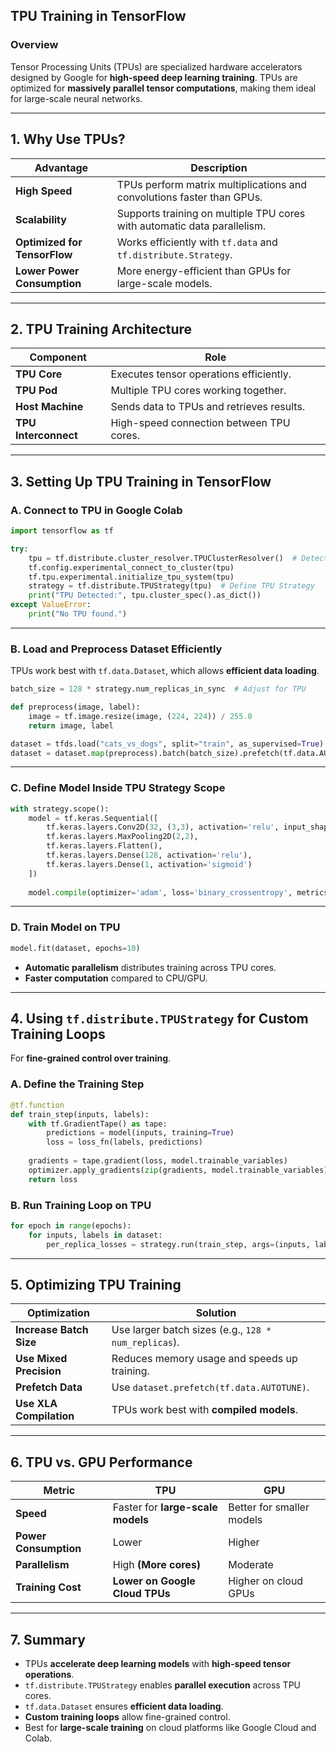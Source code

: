 ## **TPU Training in TensorFlow**  

### **Overview**  
Tensor Processing Units (TPUs) are specialized hardware accelerators designed by Google for **high-speed deep learning training**. TPUs are optimized for **massively parallel tensor computations**, making them ideal for large-scale neural networks.

---

## **1. Why Use TPUs?**  

| **Advantage** | **Description** |
|--------------|----------------|
| **High Speed** | TPUs perform matrix multiplications and convolutions faster than GPUs. |
| **Scalability** | Supports training on multiple TPU cores with automatic data parallelism. |
| **Optimized for TensorFlow** | Works efficiently with `tf.data` and `tf.distribute.Strategy`. |
| **Lower Power Consumption** | More energy-efficient than GPUs for large-scale models. |

---

## **2. TPU Training Architecture**  

| **Component** | **Role** |
|--------------|---------|
| **TPU Core** | Executes tensor operations efficiently. |
| **TPU Pod** | Multiple TPU cores working together. |
| **Host Machine** | Sends data to TPUs and retrieves results. |
| **TPU Interconnect** | High-speed connection between TPU cores. |

---

## **3. Setting Up TPU Training in TensorFlow**  

### **A. Connect to TPU in Google Colab**  
```python
import tensorflow as tf

try:
    tpu = tf.distribute.cluster_resolver.TPUClusterResolver()  # Detect TPU
    tf.config.experimental_connect_to_cluster(tpu)
    tf.tpu.experimental.initialize_tpu_system(tpu)
    strategy = tf.distribute.TPUStrategy(tpu)  # Define TPU Strategy
    print("TPU Detected:", tpu.cluster_spec().as_dict())
except ValueError:
    print("No TPU found.")
```

---

### **B. Load and Preprocess Dataset Efficiently**  
TPUs work best with `tf.data.Dataset`, which allows **efficient data loading**.  
```python
batch_size = 128 * strategy.num_replicas_in_sync  # Adjust for TPU

def preprocess(image, label):
    image = tf.image.resize(image, (224, 224)) / 255.0
    return image, label

dataset = tfds.load("cats_vs_dogs", split="train", as_supervised=True)
dataset = dataset.map(preprocess).batch(batch_size).prefetch(tf.data.AUTOTUNE)
```

---

### **C. Define Model Inside TPU Strategy Scope**  
```python
with strategy.scope():
    model = tf.keras.Sequential([
        tf.keras.layers.Conv2D(32, (3,3), activation='relu', input_shape=(224,224,3)),
        tf.keras.layers.MaxPooling2D(2,2),
        tf.keras.layers.Flatten(),
        tf.keras.layers.Dense(128, activation='relu'),
        tf.keras.layers.Dense(1, activation='sigmoid')
    ])
    
    model.compile(optimizer='adam', loss='binary_crossentropy', metrics=['accuracy'])
```

---

### **D. Train Model on TPU**  
```python
model.fit(dataset, epochs=10)
```
- **Automatic parallelism** distributes training across TPU cores.
- **Faster computation** compared to CPU/GPU.

---

## **4. Using `tf.distribute.TPUStrategy` for Custom Training Loops**  
For **fine-grained control over training**.  

### **A. Define the Training Step**  
```python
@tf.function
def train_step(inputs, labels):
    with tf.GradientTape() as tape:
        predictions = model(inputs, training=True)
        loss = loss_fn(labels, predictions)
    
    gradients = tape.gradient(loss, model.trainable_variables)
    optimizer.apply_gradients(zip(gradients, model.trainable_variables))
    return loss
```

### **B. Run Training Loop on TPU**  
```python
for epoch in range(epochs):
    for inputs, labels in dataset:
        per_replica_losses = strategy.run(train_step, args=(inputs, labels))
```

---

## **5. Optimizing TPU Training**  

| **Optimization** | **Solution** |
|-----------------|-------------|
| **Increase Batch Size** | Use larger batch sizes (e.g., `128 * num_replicas`). |
| **Use Mixed Precision** | Reduces memory usage and speeds up training. |
| **Prefetch Data** | Use `dataset.prefetch(tf.data.AUTOTUNE)`. |
| **Use XLA Compilation** | TPUs work best with **compiled models**. |

---

## **6. TPU vs. GPU Performance**  

| **Metric** | **TPU** | **GPU** |
|-----------|--------|--------|
| **Speed** | Faster for **large-scale models** | Better for smaller models |
| **Power Consumption** | Lower | Higher |
| **Parallelism** | High **(More cores)** | Moderate |
| **Training Cost** | **Lower on Google Cloud TPUs** | Higher on cloud GPUs |

---

## **7. Summary**  

- TPUs **accelerate deep learning models** with **high-speed tensor operations**.  
- `tf.distribute.TPUStrategy` enables **parallel execution** across TPU cores.  
- `tf.data.Dataset` ensures **efficient data loading**.  
- **Custom training loops** allow fine-grained control.  
- Best for **large-scale training** on cloud platforms like Google Cloud and Colab.